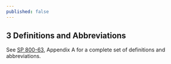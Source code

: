 ```yaml
---
published: false
---
```

<div class="breaker"></div>
<a name="definitions"></a>

## 3 Definitions and Abbreviations

See [SP 800-63](sp800-63-3.html), Appendix A for a complete set of definitions and abbreviations.
